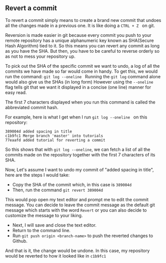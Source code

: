 ## Revert a commit

To revert a commit simply means to create a brand new commit that undoes all
the changes made in a previous one. It is like doing a ```CTRL + Z ``` on git.

Reversion is made easier in git because every commit you push to your remote repository has a unique alphanumeric key known as SHA(Secure Hash Algorithm) tied to it.
So this means you can revert any commit as long as you have the SHA.
But then, you have to be careful to reverse orderly so as not to mess your repository up.


To pick out the SHA of the specific commit we want to undo, a log of all the commits we have made so far would come in handy.
To get this, we would run the command:
```git log --oneline ```
Running the ```git log``` command alone would also give us the SHAs (in long form)
However using the ```--oneline ``` flag tells git that we want it displayed in a concise (one line) manner for easy read.

The first 7 characters displayed when you run this command is called the abbreviated commit hash.

For example, here is what I get when I run ```git log --oneline ``` on this repository:
```
389004d added spacing in title
c1b9fc1 Merge branch 'master' into tutorials
77eaafd added tutorial for reverting a commit
```

So this shows that with ```git log --oneline```, we can fetch a list of all the commits made on the repository together with the first 7 characters of its SHA.

Now, Let's assume I want to undo my commit of "added spacing in title", here are the steps I would take:

*   Copy the SHA of the commit which, in this case is ```389004d```
*   Then, run the command ```git revert 389004d```

This would pop open my text editor and prompt me to edit the commit message.
You can decide to leave the commit message as the default git message which starts with the word `Revert`
or you can also decide to customize the message to your liking.

*   Next, I will save and close the text editor.
*   Return to the command line.
*   Run ```git push origin <branch-name>``` to push the reverted changes to Github.

And that is it, the change would be undone. In this case,  my repository would be reverted to how it looked like in ```c1b9fc1```
